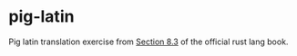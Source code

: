 # pig-latin

Pig latin translation exercise from [Section 8.3](https://doc.rust-lang.org/book/ch08-03-hash-maps.html) of the official rust lang book.
